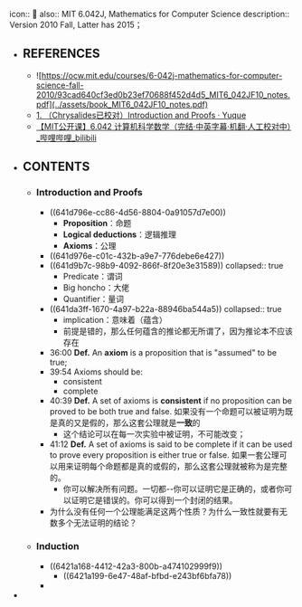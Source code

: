 icon:: 🏫
also:: MIT 6.042J, Mathematics for Computer Science
description:: Version 2010 Fall, Latter has 2015；

- ## REFERENCES
  - ![https://ocw.mit.edu/courses/6-042j-mathematics-for-computer-science-fall-2010/93cad640cf3ed0b23ef70688f452d4d5_MIT6_042JF10_notes.pdf](../assets/book_MIT6_042JF10_notes.pdf)
  - [1. （Chrysalides已校对）Introduction and Proofs · Yuque](https://www.yuque.com/guigumentor/bazl0e/uy8f2b)
  - [【MIT公开课】6.042 计算机科学数学（完结·中英字幕·机翻·人工校对中）_哔哩哔哩_bilibili](https://www.bilibili.com/video/BV1L741147VX)
- ## CONTENTS
  - ### Introduction and Proofs
    - ((641d796e-cc86-4d56-8804-0a91057d7e00))
      - **Proposition**：命题
      - **Logical deductions**：逻辑推理
      - **Axioms**：公理
    - ((641d976e-c01c-432b-a9e7-776debe6e427))
    - ((641d9b7c-98b9-4092-866f-8f20e3e31589))
      collapsed:: true
      - Predicate：谓词
      - Big honcho：大佬
      - Quantifier：量词
    - ((641da3ff-1670-4a97-b22a-88946ba544a5))
      collapsed:: true
      - implication：意味着（蕴含）
      - 前提是错的，那么任何蕴含的推论都无所谓了，因为推论本不应该存在
    - 36:00 **Def.** An **axiom** is a proposition that is "assumed"  to be true;
    - 39:54 Axioms should be:
      - consistent
      - complete
    - 40:39 **Def.** A set of axioms is **consistent** if no proposition can be proved to be both true and false.
      如果没有一个命题可以被证明为既是真的又是假的，那么这套公理就是**一致**的
      - 这个结论可以在每一次实验中被证明，不可能改变；
    - 41:12 **Def.** A set of axioms is said to be complete if it can be used to prove every proposition is either true or false.
      如果一套公理可以用来证明每个命题都是真的或假的，那么这套公理就被称为是完整的。
      - 你可以解决所有问题。一切都--你可以证明它是正确的，或者你可以证明它是错误的。你可以得到一个封闭的结果。
    - 为什么没有任何一个公理能满足这两个性质？为什么一致性就要有无数多个无法证明的结论？
  - ### Induction
    - ((6421a168-4412-42a3-800b-a474102999f9))
      - ((6421a199-6e47-48af-bfbd-e243bf6bfa78))
    -
-